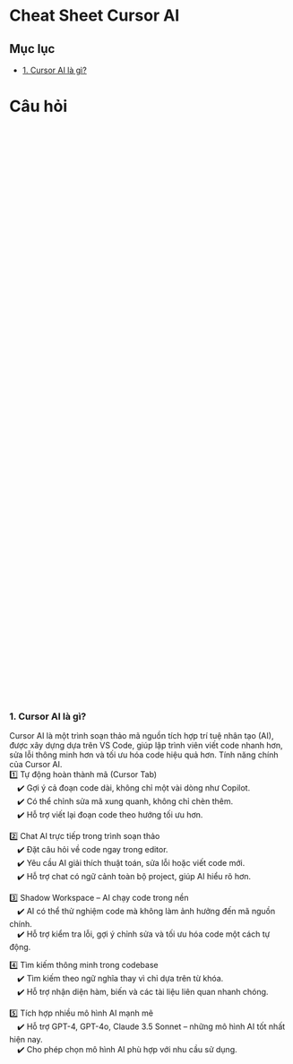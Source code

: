 # Cheat Sheet Cursor AI

## Mục lục
- [1. Cursor AI là gì?](#1-cursor-ai-là-gì)

# Câu hỏi



<br><br><br><br><br><br><br><br><br><br><br><br><br><br><br><br><br><br><br><br><br><br><br><br><br><br><br><br><br><br><br><br><br><br><br><br><br><br><br><br><br><br><br><br><br><br><br><br><br><br><br><br><br><br><br><br><br><br><br><br>



### 1. Cursor AI là gì?
Cursor AI là một trình soạn thảo mã nguồn tích hợp trí tuệ nhân tạo (AI), được xây dựng dựa trên VS Code, giúp lập trình viên viết code nhanh hơn, sửa lỗi thông minh hơn và tối ưu hóa code hiệu quả hơn.
Tính năng chính của Cursor AI.  
1️⃣ Tự động hoàn thành mã (Cursor Tab)  
&emsp;✔️ Gợi ý cả đoạn code dài, không chỉ một vài dòng như Copilot.  
&emsp;✔️ Có thể chỉnh sửa mã xung quanh, không chỉ chèn thêm.  
&emsp;✔️ Hỗ trợ viết lại đoạn code theo hướng tối ưu hơn.  

2️⃣ Chat AI trực tiếp trong trình soạn thảo  
&emsp;✔️ Đặt câu hỏi về code ngay trong editor.  
&emsp;✔️ Yêu cầu AI giải thích thuật toán, sửa lỗi hoặc viết code mới.  
&emsp;✔️ Hỗ trợ chat có ngữ cảnh toàn bộ project, giúp AI hiểu rõ hơn.  

3️⃣ Shadow Workspace – AI chạy code trong nền  
&emsp;✔️ AI có thể thử nghiệm code mà không làm ảnh hưởng đến mã nguồn chính.  
&emsp;✔️ Hỗ trợ kiểm tra lỗi, gợi ý chỉnh sửa và tối ưu hóa code một cách tự động.  

4️⃣ Tìm kiếm thông minh trong codebase  
&emsp;✔️ Tìm kiếm theo ngữ nghĩa thay vì chỉ dựa trên từ khóa.  
&emsp;✔️ Hỗ trợ nhận diện hàm, biến và các tài liệu liên quan nhanh chóng.  

5️⃣ Tích hợp nhiều mô hình AI mạnh mẽ  
&emsp;✔️ Hỗ trợ GPT-4, GPT-4o, Claude 3.5 Sonnet – những mô hình AI tốt nhất hiện nay.  
&emsp;✔️ Cho phép chọn mô hình AI phù hợp với nhu cầu sử dụng.  
